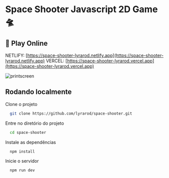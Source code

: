 # Space Shooter Javascript 2D Game 🛸
## 🔗 Play Online
NETLIFY: [https://space-shooter-lyrarod.netlify.app](https://space-shooter-lyrarod.netlify.app)
VERCEL: [https://space-shooter-lyrarod.vercel.app](https://space-shooter-lyrarod.vercel.app)



![printscreen](https://github.com/lyrarod/space-shooter/assets/40926108/7e207beb-a83f-4c72-8445-7b6d71e66b16)
## Rodando localmente

Clone o projeto

```bash
  git clone https://github.com/lyrarod/space-shooter.git
```

Entre no diretório do projeto

```bash
  cd space-shooter
```

Instale as dependências

```bash
  npm install
```

Inicie o servidor

```bash
  npm run dev
```

